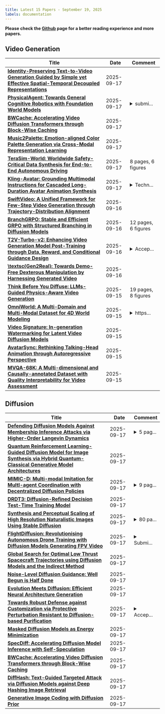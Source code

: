 ```yaml
---
title: Latest 15 Papers - September 19, 2025
labels: documentation
---
```

**Please check the [Github](https://github.com/zezhishao/MTS_Daily_ArXiv) page for a better reading experience and more papers.**

## Video Generation
| **Title** | **Date** | **Comment** |
| --- | --- | --- |
| **[Identity-Preserving Text-to-Video Generation Guided by Simple yet Effective Spatial-Temporal Decoupled Representations](http://arxiv.org/abs/2507.04705v2)** | 2025-09-17 |  |
| **[PhysicalAgent: Towards General Cognitive Robotics with Foundation World Models](http://arxiv.org/abs/2509.13903v1)** | 2025-09-17 | <details><summary>submi...</summary><p>submitted to IEEE conference</p></details> |
| **[BWCache: Accelerating Video Diffusion Transformers through Block-Wise Caching](http://arxiv.org/abs/2509.13789v1)** | 2025-09-17 |  |
| **[Music2Palette: Emotion-aligned Color Palette Generation via Cross-Modal Representation Learning](http://arxiv.org/abs/2507.04758v2)** | 2025-09-17 |  |
| **[TeraSim-World: Worldwide Safety-Critical Data Synthesis for End-to-End Autonomous Driving](http://arxiv.org/abs/2509.13164v2)** | 2025-09-17 | 8 pages, 6 figures |
| **[Kling-Avatar: Grounding Multimodal Instructions for Cascaded Long-Duration Avatar Animation Synthesis](http://arxiv.org/abs/2509.09595v2)** | 2025-09-17 | <details><summary>Techn...</summary><p>Technical Report. Project Page: https://klingavatar.github.io/</p></details> |
| **[SwiftVideo: A Unified Framework for Few-Step Video Generation through Trajectory-Distribution Alignment](http://arxiv.org/abs/2508.06082v2)** | 2025-09-16 |  |
| **[BranchGRPO: Stable and Efficient GRPO with Structured Branching in Diffusion Models](http://arxiv.org/abs/2509.06040v4)** | 2025-09-16 | 12 pages, 6 figures |
| **[T2V-Turbo-v2: Enhancing Video Generation Model Post-Training through Data, Reward, and Conditional Guidance Design](http://arxiv.org/abs/2410.05677v3)** | 2025-09-16 | <details><summary>Accep...</summary><p>Accepted by ICLR 2025. Project Page: https://t2v-turbo-v2.github.io/</p></details> |
| **[\textsc{Gen2Real}: Towards Demo-Free Dexterous Manipulation by Harnessing Generated Video](http://arxiv.org/abs/2509.14178v1)** | 2025-09-16 |  |
| **[Think Before You Diffuse: LLMs-Guided Physics-Aware Video Generation](http://arxiv.org/abs/2505.21653v2)** | 2025-09-15 | 19 pages, 8 figures |
| **[OmniWorld: A Multi-Domain and Multi-Modal Dataset for 4D World Modeling](http://arxiv.org/abs/2509.12201v1)** | 2025-09-15 | <details><summary>https...</summary><p>https://yangzhou24.github.io/OmniWorld/</p></details> |
| **[Video Signature: In-generation Watermarking for Latent Video Diffusion Models](http://arxiv.org/abs/2506.00652v3)** | 2025-09-15 |  |
| **[AvatarSync: Rethinking Talking-Head Animation through Autoregressive Perspective](http://arxiv.org/abs/2509.12052v1)** | 2025-09-15 |  |
| **[MVQA-68K: A Multi-dimensional and Causally-annotated Dataset with Quality Interpretability for Video Assessment](http://arxiv.org/abs/2509.11589v1)** | 2025-09-15 |  |

## Diffusion
| **Title** | **Date** | **Comment** |
| --- | --- | --- |
| **[Defending Diffusion Models Against Membership Inference Attacks via Higher-Order Langevin Dynamics](http://arxiv.org/abs/2509.14225v1)** | 2025-09-17 | <details><summary>5 pag...</summary><p>5 pages, 2 figures, 1 table</p></details> |
| **[Quantum Reinforcement Learning-Guided Diffusion Model for Image Synthesis via Hybrid Quantum-Classical Generative Model Architectures](http://arxiv.org/abs/2509.14163v1)** | 2025-09-17 |  |
| **[MIMIC-D: Multi-modal Imitation for MultI-agent Coordination with Decentralized Diffusion Policies](http://arxiv.org/abs/2509.14159v1)** | 2025-09-17 | <details><summary>9 pag...</summary><p>9 pages, 4 figures, 5 tables</p></details> |
| **[DRDT3: Diffusion-Refined Decision Test-Time Training Model](http://arxiv.org/abs/2501.06718v2)** | 2025-09-17 |  |
| **[Synthesis and Perceptual Scaling of High Resolution Naturalistic Images Using Stable Diffusion](http://arxiv.org/abs/2410.13034v2)** | 2025-09-17 | <details><summary>80 pa...</summary><p>80 pages, 26 Figures, 6 tables</p></details> |
| **[FlightDiffusion: Revolutionising Autonomous Drone Training with Diffusion Models Generating FPV Video](http://arxiv.org/abs/2509.14082v1)** | 2025-09-17 | <details><summary>Submi...</summary><p>Submitted to conference</p></details> |
| **[Global Search for Optimal Low Thrust Spacecraft Trajectories using Diffusion Models and the Indirect Method](http://arxiv.org/abs/2501.07005v2)** | 2025-09-17 |  |
| **[Noise-Level Diffusion Guidance: Well Begun is Half Done](http://arxiv.org/abs/2509.13936v1)** | 2025-09-17 |  |
| **[Evolution Meets Diffusion: Efficient Neural Architecture Generation](http://arxiv.org/abs/2504.17827v4)** | 2025-09-17 |  |
| **[Towards Robust Defense against Customization via Protective Perturbation Resistant to Diffusion-based Purification](http://arxiv.org/abs/2509.13922v1)** | 2025-09-17 | <details><summary>Accep...</summary><p>Accepted to ICCV 2025</p></details> |
| **[Masked Diffusion Models as Energy Minimization](http://arxiv.org/abs/2509.13866v1)** | 2025-09-17 |  |
| **[SpecDiff: Accelerating Diffusion Model Inference with Self-Speculation](http://arxiv.org/abs/2509.13848v1)** | 2025-09-17 |  |
| **[BWCache: Accelerating Video Diffusion Transformers through Block-Wise Caching](http://arxiv.org/abs/2509.13789v1)** | 2025-09-17 |  |
| **[DiffHash: Text-Guided Targeted Attack via Diffusion Models against Deep Hashing Image Retrieval](http://arxiv.org/abs/2509.12824v2)** | 2025-09-17 |  |
| **[Generative Image Coding with Diffusion Prior](http://arxiv.org/abs/2509.13768v1)** | 2025-09-17 |  |

